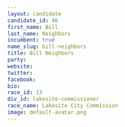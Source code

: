 ```yaml
---
layout: candidate
candidate_id: 46
first_name: Bill
last_name: Neighbors
incumbent: true
name_slug: bill-neighbors
title: Bill Neighbors
party: 
website: 
twitter: 
facebook: 
bio: 
race_id: 13
div_id: lakesite-commissioner
race_name: Lakesite City Commission
image: default-avatar.png
---
```

